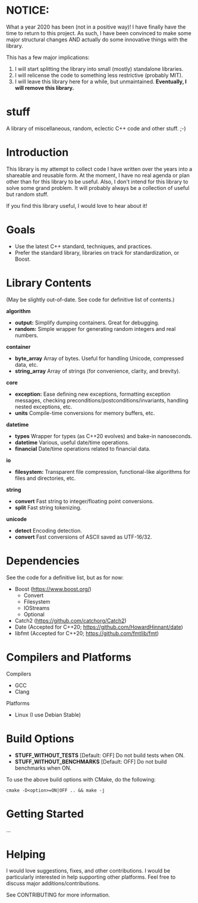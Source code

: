 # NOTICE:

What a year 2020 has been (not in a positive way)! I have finally have the 
time to return to this project. As such, I have been convinced to make some 
major structural changes AND actually do some innovative things with the 
library.

This has a few major implications:
1. I will start splitting the library into small (mostly) standalone libraries.
2. I will relicense the code to something less restrictive (probably MIT).
3. I will leave this library here for a while, but unmaintained. **Eventually, 
   I will remove this library.**

# stuff

A library of miscellaneous, random, eclectic C++ code and other stuff. ;-)

# Introduction

This library is my attempt to collect code I have written over the years into
a shareable and reusable form. At the moment, I have no real agenda or plan
other than for this library to be useful. Also, I don't intend for this library
to solve some grand problem. It will probably always be a collection of useful
but random stuff.

If you find this library useful, I would love to hear about it!

# Goals

* Use the latest C++ standard, techniques, and practices.
* Prefer the standard library, libraries on track for standardization, or Boost.

# Library Contents
(May be slightly out-of-date. See code for definitive list of contents.)

**algorithm**
  * **output:** Simplify dumping containers. Great for debugging.
  * **random:** Simple wrapper for generating random integers and real numbers.

**container**
  * **byte_array** Array of bytes. Useful for handling Unicode, compressed   
  data, etc.
  * **string_array** Array of strings (for convenience, clarity, and brevity).

**core**
  * **exception:** Ease defining new exceptions, formatting exception messages,
  checking preconditions/postconditions/invariants, handling nested exceptions,
  etc.
  * **units** Compile-time conversions for memory buffers, etc.

**datetime**
  * **types** Wrapper for types (as C++20 evolves) and bake-in nanoseconds.
  * **datetime** Various, useful date/time operations.
  * **financial** Date/time operations related to financial data.

**io**
  * **filesystem:** Transparent file compression, functional-like algorithms
  for files and directories, etc.

**string**
  * **convert** Fast string to integer/floating point conversions.
  * **split** Fast string tokenizing.

**unicode**
  * **detect** Encoding detection.
  * **convert** Fast conversions of ASCII saved as UTF-16/32.

# Dependencies

See the code for a definitive list, but as for now:
* Boost (https://www.boost.org/)
  * Convert
  * Filesystem
  * IOStreams
  * Optional
* Catch2 (https://github.com/catchorg/Catch2)
* Date (Accepted for C++20; https://github.com/HowardHinnant/date)
* libfmt (Accepted for C++20; https://github.com/fmtlib/fmt)

# Compilers and Platforms

Compilers
* GCC
* Clang

Platforms
* Linux (I use Debian Stable)

# Build Options

* **STUFF_WITHOUT_TESTS** [Default: OFF]  Do not build tests when ON.
* **STUFF_WITHOUT_BENCHMARKS** [Default: OFF]  Do not build benchmarks when ON.

To use the above build options with CMake, do the following:
```
cmake -D<option>=ON|OFF .. && make -j
```


# Getting Started

...

# Helping

I would love suggestions, fixes, and other contributions. I would be
particularly interested in help supporting other platforms.
Feel free to discuss major additions/contributions.

See CONTRIBUTING for more information.
